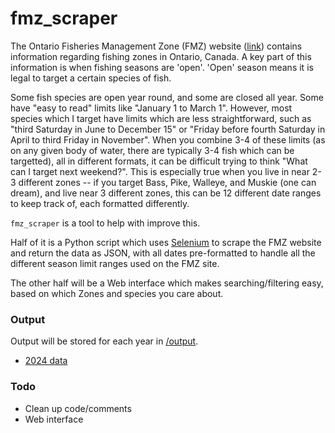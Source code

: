 # fmz_scraper
The Ontario Fisheries Management Zone (FMZ) website ([link](https://www.ontario.ca/page/ontario-fishery-regulations-variation-orders)) contains information regarding fishing zones in Ontario, Canada. A key part of this information is when fishing seasons are 'open'. 'Open' season means it is legal to target a certain species of fish.

Some fish species are open year round, and some are closed all year. Some have "easy to read" limits like "January 1 to March 1". However, most species which I target have limits which are less straightforward, such as "third Saturday in June to December 15" or "Friday before fourth Saturday in April to third Friday in November". When you combine 3-4 of these limits (as on any given body of water, there are typically 3-4 fish which can be targetted), all in different formats, it can be difficult trying to think "What can I target next weekend?". This is especially true when you live in near 2-3 different zones -- if you target Bass, Pike, Walleye, and Muskie (one can dream), and live near 3 different zones, this can be 12 different date ranges to keep track of, each formatted differently.

````fmz_scraper```` is a tool to help with improve this.

Half of it is a Python script which uses [Selenium](https://www.selenium.dev/) to scrape the FMZ website and return the data as JSON, with all dates pre-formatted to handle all the different season limit ranges used on the FMZ site.

The other half will be a Web interface which makes searching/filtering easy, based on which Zones and species you care about.

### Output
Output will be stored for each year in [/output](/output).
- [2024 data](/output/2024.json)

### Todo
- Clean up code/comments
- Web interface